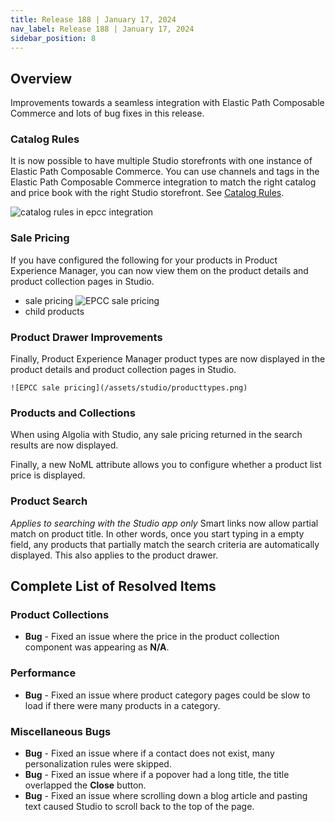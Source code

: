 ```yaml
---
title: Release 188 | January 17, 2024
nav_label: Release 188 | January 17, 2024
sidebar_position: 8
---
```


## Overview

Improvements towards a seamless integration with Elastic Path Composable Commerce and lots of bug fixes in this release.

### Catalog Rules

It is now possible to have multiple Studio storefronts with one instance of Elastic Path Composable Commerce. You can use channels and tags in the Elastic Path Composable Commerce integration to match the right catalog and price book with the right Studio storefront. See [Catalog Rules](/docs/pxm/catalogs/catalog-rules).

![catalog rules in epcc integration](/assets/studio/epcc_integration_cr.png)

### Sale Pricing

If you have configured the following for your products in Product Experience Manager, you can now view them on the product details and product collection pages in Studio.

- sale pricing
  ![EPCC sale pricing](/assets/studio/salepricing.png)
- child products

### Product Drawer Improvements

Finally, Product Experience Manager product types are now displayed in the product details and product collection pages in Studio.

    ![EPCC sale pricing](/assets/studio/producttypes.png)

### Products and Collections

When using Algolia with Studio, any sale pricing returned in the search results are now displayed.

Finally, a new NoML attribute allows you to configure whether a product list price is displayed.

### Product Search

*Applies to searching with the Studio app only* Smart links now allow partial match on product title. In other words, once you start typing in a empty field, any products that partially match the search criteria are automatically displayed. This also applies to the product drawer.

## Complete List of Resolved Items

### Product Collections

* **Bug** - Fixed an issue where the price in the product collection component was appearing as **N/A**.

### Performance

* **Bug** - Fixed an issue where product category pages could be slow to load if there were many products in a category.

### Miscellaneous Bugs

* **Bug** - Fixed an issue where if a contact does not exist, many personalization rules were skipped.
* **Bug** - Fixed an issue where if a popover had a long title, the title overlapped the **Close** button.
* **Bug** - Fixed an issue where scrolling down a blog article and pasting text caused Studio to scroll back to the top of the page. 

